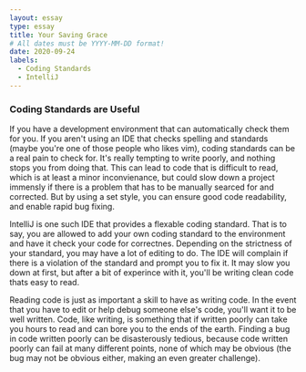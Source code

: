 ```yaml
---
layout: essay
type: essay
title: Your Saving Grace
# All dates must be YYYY-MM-DD format!
date: 2020-09-24
labels:
  - Coding Standards
  - IntelliJ
---
```


### Coding Standards are Useful

If you have a development environment that can automatically check them for you. If you aren't using an IDE that checks spelling and standards (maybe you're one of those people who likes vim), coding standards can be a real pain to check for. It's really tempting to write poorly, and nothing stops you from doing that. This can lead to code that is difficult to read, which is at least a minor inconvienance, but could slow down a project immensly if there is a problem that has to be manually searced for and corrected. But by using a set style, you can ensure good code readability, and enable rapid bug fixing.

IntelliJ is one such IDE that provides a flexable coding standard. That is to say, you are allowed to add your own coding standard to the environment and have it check your code for correctnes. Depending on the strictness of your standard, you may have a lot of editing to do. The IDE will complain if there is a violation of the standard and prompt you to fix it. It may slow you down at first, but after a bit of experince with it, you'll be writing clean code thats easy to read.

Reading code is just as important a skill to have as writing code. In the event that you have to edit or help debug someone else's code, you'll want it to be well written. Code, like writing, is something that if written poorly can take you hours to read and can bore you to the ends of the earth. Finding a bug in code written poorly can be disasterously tedious, because code written poorly can fail at many different points, none of which may be obvious (the bug may not be obvious either, making an even greater challenge).
